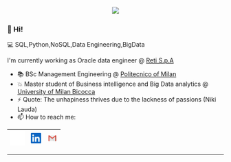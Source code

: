 <p align="center">
  <img src="https://i.pinimg.com/originals/97/15/c8/9715c8a695e64d0c6b664329387a231e.gif">
</p>
  
  
  
### 👋 Hi!
  
:computer: SQL,Python,NoSQL,Data Engineering,BigData
  
I'm currently working as Oracle data engineer @ <a href="https://www.reti.it/"> Reti S.p.A</a>
- 📚 BSc Management Engineering @ <a href="https://www.polimi.it/en"> Politecnico of Milan</a>
- 💥 Master student of Business intelligence and Big Data analytics @ <a href="https://www.unimib.it/"> University of Milan Bicocca</a>
- ⚡ Quote: The unhapiness thrives due to the lackness of passions (Niki Lauda)
- 📫 How to reach me:

| [<img src="https://raw.githubusercontent.com/Delta456/Delta456/master/img/github.png" alt="github logo" width="34">](https://github.com/airaghidavide) | [<img src="https://github.com/Amchuz/Amchuz/blob/master/linkedin.jpeg" alt="linkedin logo" width="24">](https://it.linkedin.com/in/airaghidavide) |  [<img src="https://github.com/Amchuz/Amchuz/blob/master/gmail.jpeg" alt="gmail logo" width="24">](airaghi.davide@gmail.com)
|---|---|---|

----
